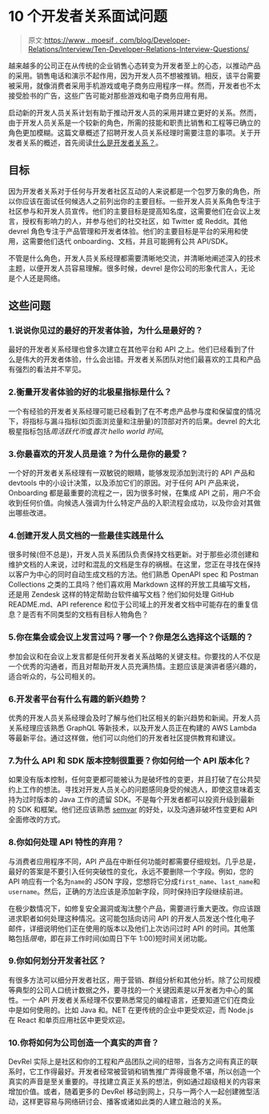 # 10 个开发者关系面试问题

> 原文:[https://www . moesif . com/blog/Developer-Relations/Interview/Ten-Developer-Relations-Interview-Questions/](https://www.moesif.com/blog/developer-relations/interviewing/Ten-Developer-Relations-Interview-Questions/)

越来越多的公司正在从传统的企业销售心态转变为开发者至上的心态，以推动产品的采用。销售电话和演示不起作用，因为开发人员不想被推销。相反，该平台需要被采用，就像消费者采用手机游戏或电子商务应用程序一样。然而，开发者也不太接受脸书的广告，这些广告可能对那些游戏和电子商务应用有用。

启动新的开发人员关系计划有助于推动开发人员的采用并建立更好的关系。然而，由于开发人员关系是一个较新的角色，所需的技能和职责比销售和工程等已确立的角色更加模糊。这篇文章概述了招聘开发人员关系经理时需要注意的事项。关于开发者关系的概述，首先阅读[什么是开发者关系？](/blog/developer-relations/definition/What-is-Developer-Relations-and-What-are-Common-Roles/)。

## 目标

因为开发者关系对于任何与开发者社区互动的人来说都是一个包罗万象的角色，所以你应该在面试任何候选人之前列出你的主要目标。一些开发人员关系角色专注于社区参与和开发人员宣传。他们的主要目标是提高知名度，这需要他们在会议上发言，授权有影响力的人，并参与他们的社交社区，如 Twitter 或 Reddit。其他 devrel 角色专注于产品管理和开发者体验。他们的主要目标是平台的采用和使用，这需要他们迭代 onboarding、文档，并且可能拥有公共 API/SDK。

不管是什么角色，开发人员关系经理都需要清晰地交流，并清晰地阐述深入的技术主题，以便开发人员容易理解。很多时候，devrel 是你公司的形象代言人，无论是个人还是网络。

## 这些问题

### 1.说说你见过的最好的开发者体验，为什么是最好的？

最好的开发者关系经理也曾多次建立在其他平台和 API 之上。他们已经看到了什么是伟大的开发者体验，什么会出错。开发者关系团队对他们最喜欢的工具和产品有强烈的看法并不罕见。

### 2.衡量开发者体验的好的北极星指标是什么？

一个有经验的开发者关系经理可能已经看到了在不考虑产品参与度和保留度的情况下，将指标与漏斗指标(如页面浏览量和注册量)的顶部对齐的后果。devrel 的大北极星指标包括*周活跃代币*或*首次 hello world 时间*。

### 3.你最喜欢的开发人员是谁？为什么是你的最爱？

一个好的开发者关系经理有一双敏锐的眼睛，能够发现添加到流行的 API 产品和 devtools 中的小设计决策，以及添加它们的原因。对于任何 API 产品来说，Onboarding 都是最重要的流程之一，因为很多时候，在集成 API 之前，用户不会收到任何价值。向候选人强调为什么特定产品的入职流程会成功，以及你会对其做出哪些改进。

### 4.创建开发人员文档的一些最佳实践是什么

很多时候(但不总是)，开发人员关系团队负责保持文档更新。对于那些必须创建和维护文档的人来说，过时和混乱的文档是生存的祸根。在这里，您正在寻找在保持以客户为中心的同时自动生成文档的方法。他们熟悉 OpenAPI spec 和 Postman Collections 之类的工具吗？他们喜欢用 Markdown 这样的开放工具编写文档，还是用 Zendesk 这样的特定帮助台软件编写文档？他们如何处理 GitHub README.md、API reference 和位于公司域上的开发者文档中可能存在的重复信息？是否有不同类型的文档有目标人物角色？

### 5.你在集会或会议上发言过吗？哪一个？你是怎么选择这个话题的？

参加会议和在会议上发言都是任何开发者关系战略的关键支柱。你要找的人不仅是一个优秀的沟通者，而且对帮助开发人员充满热情。主题应该是演讲者感兴趣的，适合听众的，与公司相关的。

### 6.开发者平台有什么有趣的新兴趋势？

优秀的开发人员关系经理会及时了解与他们社区相关的新兴趋势和新闻。开发人员关系经理应该熟悉 GraphQL 等新技术，以及开发人员正在构建的 AWS Lambda 等最新平台。通过这样做，他们可以向他们的开发者社区提供教育和建议。

### 7.为什么 API 和 SDK 版本控制很重要？你如何给一个 API 版本化？

如果没有版本控制，任何变更都可能被认为是破坏性的变更，并且打破了在公共契约上工作的想法。寻找对开发人员关心的问题感同身受的候选人，即使这意味着支持为过时版本的 Java 工作的遗留 SDK。不是每个开发者都可以投资升级到最新的 SDK 和框架。他们还应该熟悉 [semvar](https://semver.org/) 的好处，以及沟通非破坏性变更和 API 全面修改的方式。

### 8.你如何处理 API 特性的弃用？

与消费者应用程序不同，API 产品在中断任何功能时都需要仔细规划。几乎总是，最好的答案是不要引入任何突破性的变化，永远不要删除一个字段。例如，您的 API 响应有一个名为`name`的 JSON 字段，您想将它分成`first_name`、`last_name`和`username`。然后，正确的方法应该是添加新字段，同时保持旧字段继续前进。

在极少数情况下，如修复安全漏洞或淘汰整个产品，需要进行重大更改。你应该跟进求职者如何处理这种情况。这可能包括向访问 API 的开发人员发送个性化电子邮件，详细说明他们正在使用的版本以及他们上次访问过时 API 的时间。其他策略包括*限电*，即在非工作时间(如周日下午 1:00)短时间关闭功能。

### 9.你如何划分开发者社区？

有很多方法可以细分开发者社区，用于营销、群组分析和其他分析。除了公司规模等典型的公司人口统计数据之外，要寻找的一个关键因素是以开发者为中心的属性。一个 API 开发者关系经理不仅要熟悉常见的编程语言，还要知道它们在商业中是如何使用的。比如 Java 和。NET 在更传统的企业中更受欢迎，而 Node.js 在 React 和单页应用社区中更受欢迎。

### 10.你将如何为公司创造一个真实的声音？

DevRel 实际上是社区和你的工程和产品团队之间的纽带，当各方之间有真正的联系时，它工作得最好。开发者经常被营销和销售推广弄得疲惫不堪，所以创造一个真实的声音是至关重要的。寻找建立真正关系的想法，例如通过超级相关的内容来增加价值。或者，随着更多的 DevRel 移动到网上，只与一两个人一起创建微型活动，这样更容易与网络研讨会、播客或诸如此类的人建立融洽的关系。